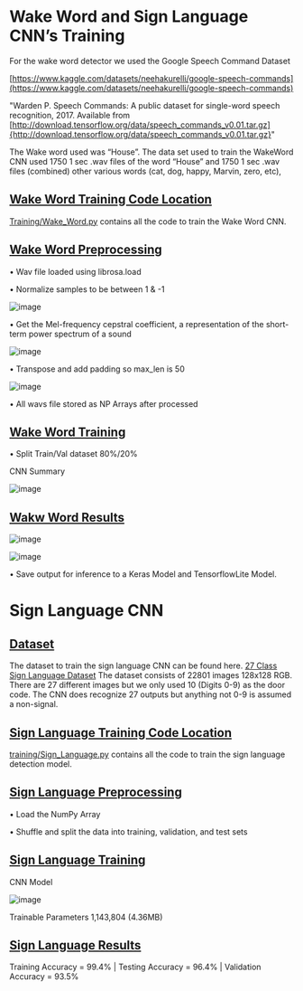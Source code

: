 <h1>Wake Word and Sign Language CNN’s Training</h1>

For the wake word detector we used the Google Speech Command Dataset

[https://www.kaggle.com/datasets/neehakurelli/google-speech-commands](https://www.kaggle.com/datasets/neehakurelli/google-speech-commands)

 "Warden P. Speech Commands: A public dataset for single-word
speech recognition, 2017. Available from
[http://download.tensorflow.org/data/speech_commands_v0.01.tar.gz]{http://download.tensorflow.org/data/speech_commands_v0.01.tar.gz}"

The Wake word used was “House”. The data set used to train the WakeWord CNN used 1750 1 sec .wav files of the word “House” and 1750 1 sec .wav files (combined) other various words (cat, dog, happy, Marvin, zero, etc),


<h2><ins>Wake Word Training Code Location</ins></h2>

[Training/Wake_Word.py](https://github.com/TC4451/Wake_word_sign_digits/blob/main/training/Wake_Word.py) contains all the code to train the Wake Word CNN.


<h2><ins>Wake Word Preprocessing</ins></h2>

•	Wav file loaded using librosa.load

•	Normalize samples to be between 1 & -1

![image](https://github.com/user-attachments/assets/49c34b67-2361-4327-87dc-6bd428a3d67e)

•	Get the Mel-frequency cepstral coefficient, a representation of the short-term power spectrum of a sound 

![image](https://github.com/user-attachments/assets/240a7c63-a344-423d-a2ef-9e215efea301)

•	Transpose and add padding so max_len is 50

![image](https://github.com/user-attachments/assets/265a63f7-8d36-4d55-b516-e7c46e8fbe00)

•	All wavs file stored as NP Arrays after processed

<h2><ins>Wake Word Training</ins></h2>

•	Split Train/Val dataset 80%/20%

CNN Summary 

![image](https://github.com/user-attachments/assets/1a375578-f641-46ad-a32d-725e0037d089)

<h2><ins>Wakw Word Results</ins></h2>

![image](https://github.com/user-attachments/assets/eb86e3fa-71d0-4d69-bafb-38252161a7fc)

![image](https://github.com/user-attachments/assets/cd38cc12-4348-4fe8-8966-2c1fb000c96d)

•	Save output for inference to a Keras Model and TensorflowLite Model.

<h1>Sign Language CNN</h1>

<h2><ins>Dataset</ins></h2>

The dataset to train the sign language CNN can be found here.
[27 Class Sign Language Dataset](https://www.kaggle.com/datasets/ardamavi/27-class-sign-language-dataset/discussion?sort=undefined)
The dataset consists of 22801 images 128x128 RGB.
There are 27 different images but we only used 10 (Digits 0-9) as the door code.
The CNN does recognize 27 outputs but anything not 0-9 is assumed a non-signal.

<h2><ins>Sign Language Training Code Location</ins></h2>

[training/Sign_Language.py](https://github.com/TC4451/Wake_word_sign_digits/blob/main/training/Sign_Language.py) contains all the code to train the sign language detection model.

<h2><ins>Sign Language Preprocessing</ins></h2>

•	Load the NumPy Array

•	Shuffle and split the data into training, validation, and test sets

<h2><ins>Sign Language Training</ins></h2>

CNN Model

![image](https://github.com/user-attachments/assets/2a4549ba-ce70-447a-824f-8fd0d666bb88)

Trainable Parameters 1,143,804 (4.36MB)

<h2><ins>Sign Language Results</ins></h2>

Training Accuracy = 99.4% | Testing Accuracy = 96.4% | Validation Accuracy = 93.5%





